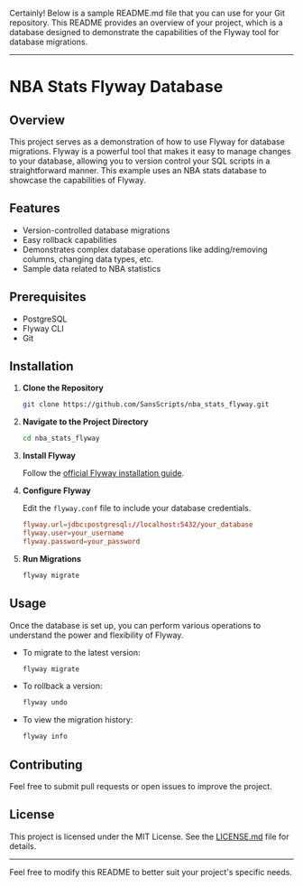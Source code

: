 Certainly! Below is a sample README.md file that you can use for your Git repository. This README provides an overview of your project, which is a database designed to demonstrate the capabilities of the Flyway tool for database migrations.

---

# NBA Stats Flyway Database

## Overview

This project serves as a demonstration of how to use Flyway for database migrations. Flyway is a powerful tool that makes it easy to manage changes to your database, allowing you to version control your SQL scripts in a straightforward manner. This example uses an NBA stats database to showcase the capabilities of Flyway.

## Features

- Version-controlled database migrations
- Easy rollback capabilities
- Demonstrates complex database operations like adding/removing columns, changing data types, etc.
- Sample data related to NBA statistics

## Prerequisites

- PostgreSQL
- Flyway CLI
- Git

## Installation

1. **Clone the Repository**

    ```bash
    git clone https://github.com/SansScripts/nba_stats_flyway.git
    ```

2. **Navigate to the Project Directory**

    ```bash
    cd nba_stats_flyway
    ```

3. **Install Flyway**

    Follow the [official Flyway installation guide](https://flywaydb.org/getstarted/firststeps/commandline).

4. **Configure Flyway**

    Edit the `flyway.conf` file to include your database credentials.

    ```conf
    flyway.url=jdbc:postgresql://localhost:5432/your_database
    flyway.user=your_username
    flyway.password=your_password
    ```

5. **Run Migrations**

    ```bash
    flyway migrate
    ```

## Usage

Once the database is set up, you can perform various operations to understand the power and flexibility of Flyway.

- To migrate to the latest version:

    ```bash
    flyway migrate
    ```

- To rollback a version:

    ```bash
    flyway undo
    ```

- To view the migration history:

    ```bash
    flyway info
    ```

## Contributing

Feel free to submit pull requests or open issues to improve the project.

## License

This project is licensed under the MIT License. See the [LICENSE.md](LICENSE.md) file for details.

---

Feel free to modify this README to better suit your project's specific needs.
